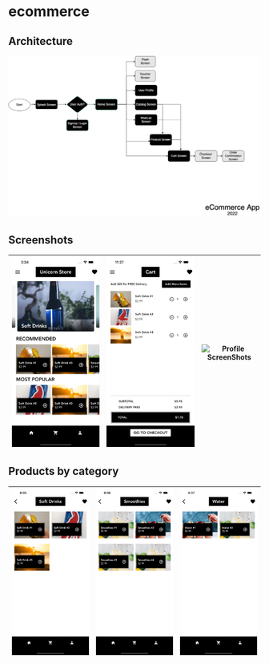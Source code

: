# ecommerce

## Architecture

![Home ScreenShots](assets/eCommerceApp.drawio.png)

## Screenshots

| ![Home ScreenShots](assets/screenshot/home.png) | ![Cart ScreenShots](assets/screenshot/cart.png) | ![Profile ScreenShots](assets/screenshot/person.png) |
| ----------------------------------------------- | ----------------------------------------------- | ---------------------------------------------------- |

## Products by category

| ![Home ScreenShots](assets/screenshot/category_1.png) | ![Cart ScreenShots](assets/screenshot/category_2.png) | ![Profile ScreenShots](assets/screenshot/category_3.png) |
| ----------------------------------------------------- | ----------------------------------------------------- | -------------------------------------------------------- |
